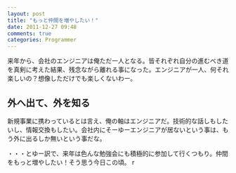 ```yaml
---
layout: post
title: "もっと仲間を増やしたい！"
date: 2011-12-27 09:48
comments: true
categories: Programmer
---
```


来年から、会社のエンジニアは俺ただ一人となる。皆それぞれ自分の進むべき道を真剣に考えた結果、残念ながら離れる事になった。エンジニアが一人、何それ楽しいの？想像しただけでも楽しくないわー。

<!-- more -->

## 外へ出て、外を知る

新規事業に携わっているとは言え、俺の軸はエンジニアだ。技術的な話しもしたいし、情報交換もしたい。会社内にそーゆーエンジニアが居ないという事は、もう外に出るしか無いという事だな。

・・・とゆー訳で、来年は色んな勉強会にも積極的に参加して行くつもり。仲間をもっと増やしたい！そう思う今日この頃。
r